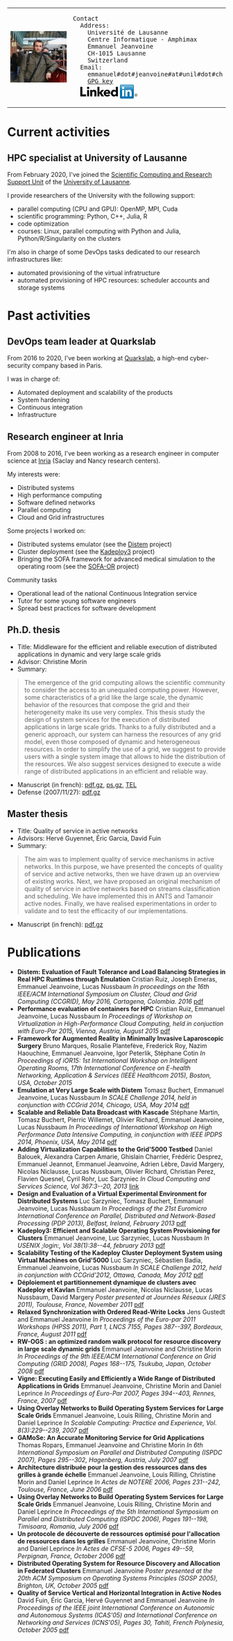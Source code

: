 <table>
<tr>
  <td><img src="emmanuel_jeanvoine.jpg"></td>
  <td>
<pre>
Contact
  Address:
    Université de Lausanne
    Centre Informatique - Amphimax
    Emmanuel Jeanvoine
    CH-1015 Lausanne
    Switzerland
  Email:
    emmanuel#dot#jeanvoine#at#unil#dot#ch
    <a href="jeanvoine.asc">GPG key</a>
  <a href="https://www.linkedin.com/in/emmanuel-jeanvoine-588a316/"><img src="linkedin.png"></a>
</pre>
  </td>
</tr>
</table>

# Current activities

## HPC specialist at University of Lausanne

From February 2020, I've joined the [Scientific Computing and Research Support Unit](https://unil.ch/ci/dcsr-en) of the [University of Lausanne](https://www.unil.ch/index.html).

I provide researchers of the University with the following support:
* parallel computing (CPU and GPU): OpenMP, MPI, Cuda
* scientific programming: Python, C++, Julia, R
* code optimization
* courses: Linux, parallel computing with Python and Julia, Python/R/Singularity on the clusters

I'm also in charge of some DevOps tasks dedicated to our research infrastructures like:
* automated provisioning of the virtual infratructure
* automated provisioning of HPC resources: scheduler accounts and storage systems

# Past activities

## DevOps team leader at Quarkslab

From 2016 to 2020, I've been working at [Quarkslab](https://www.quarkslab.com/), a high-end cyber-security company based in Paris.

I was in charge of:
* Automated deployment and scalability of the products
* System hardening
* Continuous integration
* Infrastructure

## Research engineer at Inria

From 2008 to 2016, I've been working as a research engineer in computer science at [Inria](https://inria.fr/) (Saclay and Nancy research centers).

My interests were:
* Distributed systems
* High performance computing
* Software defined networks
* Parallel computing
* Cloud and Grid infrastructures

Some projects I worked on:
* Distributed systems emulator (see the [Distem](https://distem.gitlabpages.inria.fr/) project)
* Cluster deployment (see the [Kadeploy3](https://kadeploy.gitlabpages.inria.fr/) project)
* Bringing the SOFA framework for advanced medical simulation to the operating room (see the [SOFA-OR](https://mimesis.inria.fr/project/sofa-for-operating-room/) project)

Community tasks
* Operational lead of the national Continuous Integration service
* Tutor for some young software engineers
* Spread best practices for software development

## Ph.D. thesis

* Title: Middleware for the efficient and reliable execution of distributed applications in dynamic and very large scale grids
* Advisor: Christine Morin
* Summary:
> The emergence of the grid computing allows the scientific community to consider the access to an unequaled computing power. However, some characteristics of a grid like the large scale, the dynamic behavior of the resources that compose the grid and their heterogeneity make its use very complex. This thesis study the design of system services for the execution of distributed applications in large scale grids. Thanks to a fully distributed and a generic approach, our system can harness the resources of any grid model, even those composed of dynamic and heterogeneous resources. In order to simplify the use of a grid, we suggest to provide users with a single system image that allows to hide the distribution of the resources. We also suggest services designed to execute a wide range of distributed applications in an efficient and reliable way.
* Manuscript (in french): [pdf.gz](doc/these_EmmanuelJeanvoine.pdf.gz), [ps.gz](these_EmmanuelJeanvoine.ps.gz), [TEL](https://theses.hal.science/tel-00260099)
* Defense (2007/11/27): [pdf.gz](defense.pdf.gz)

## Master thesis

* Title: Quality of service in active networks
* Advisors: Hervé Guyennet, Éric Garcia, David Fuin
* Summary:
> The aim was to implement quality of service mechanisms in active networks. In this purpose, we have presented the concepts of quality of service and active networks, then we have drawn up an overview of existing works. Next, we have proposed an original mechanism of quality of service in active networks based on streams classification and scheduling. We have implemented this in ANTS and Tamanoir active nodes. Finally, we have realised experimentations in order to validate and to test the efficacity of our implementations.
* Manuscript (in french): [pdf.gz](doc/DEA_EmmanuelJeanvoine.pdf.gz)

# Publications

* **Distem: Evaluation of Fault Tolerance and Load Balancing Strategies in Real HPC Runtimes through Emulation**
  Cristian Ruiz, Joseph Emeras, Emmanuel Jeanvoine, Lucas Nussbaum
  *In proceedings on the 16th IEEE/ACM International Symposium on Cluster, Cloud and Grid Computing (CCGRID), May 2016, Cartagena, Colombia. 2016*
  [pdf](https://hal.inria.fr/hal-00949762/file/distem-ft.pdf)
* **Performance evaluation of containers for HPC**
  Cristian Ruiz, Emmanuel Jeanvoine, Lucas Nussbaum
  *In Proceedings of Workshop on Virtualization in High-Performance Cloud Computing, held in conjuction with Euro-Par 2015, Vienna, Austria, August 2015*
  [pdf](https://hal.inria.fr/hal-01195549/file/containers.pdf)
* **Framework for Augmented Reality in Minimally Invasive Laparoscopic Surgery**
  Bruno Marques, Rosalie Plantefève, Frederick Roy, Nazim Haouchine, Emmanuel Jeanvoine, Igor Peterlik, Stéphane Cotin
  *In Proceedings of iOR15: 1st International Workshop on Intelligent Operating Rooms, 17th International Conference on E-health Networking, Application & Services (IEEE Healthcom 2015), Boston, USA, October 2015*
* **Emulation at Very Large Scale with Distem**
  Tomasz Buchert, Emmanuel Jeanvoine, Lucas Nussbaum
  *In SCALE Challenge 2014, held in conjunction with CCGrid 2014, Chicago, USA, May 2014*
  [pdf](http://hal.inria.fr/docs/00/95/96/16/PDF/distem-scale.pdf)
* **Scalable and Reliable Data Broadcast with Kascade**
  Stéphane Martin, Tomasz Buchert, Pierric Willemet, Olivier Richard, Emmanuel Jeanvoine, Lucas Nussbaum
  *In Proceedings of International Workshop on High Performance Data Intensive Computing, in conjunction with IEEE IPDPS 2014, Phoenix, USA, May 2014*
  [pdf](http://hal.inria.fr/docs/00/95/76/71/PDF/kascade.pdf)
* **Adding Virtualization Capabilities to the Grid'5000 Testbed**
  Daniel Balouek, Alexandra Carpen Amarie, Ghislain Charrier, Frédéric Desprez, Emmanuel Jeannot, Emmanuel Jeanvoine, Adrien Lèbre, David Margery, Nicolas Niclausse, Lucas Nussbaum, Olivier Richard, Christian Perez, Flavien Quesnel, Cyril Rohr, Luc Sarzyniec
  *In Cloud Computing and Services Science, Vol 367:3--20, 2013*
  [link](http://link.springer.com/chapter/10.1007%2F978-3-319-04519-1_1)
* **Design and Evaluation of a Virtual Experimental Environment for Distributed Systems**
  Luc Sarzyniec, Tomasz Buchert, Emmanuel Jeanvoine, Lucas Nussbaum
  *In Proceedings of the 21st Euromicro International Conference on Parallel, Distributed and Network-Based Processing (PDP 2013), Belfast, Ireland, February 2013*
  [pdf](http://hal.inria.fr/docs/00/75/74/37/PDF/distem-pdp2013.pdf)
* **Kadeploy3: Efficient and Scalable Operating System Provisioning for Clusters**
  Emmanuel Jeanvoine, Luc Sarzyniec, Lucas Nussbaum
  *In USENIX ;login:, Vol 38(1):38--44, february 2013*
  [pdf](articles/login2013.pdf)
* **Scalability Testing of the Kadeploy Cluster Deployment System using Virtual Machines on Grid'5000**
  Luc Sarzyniec, Sébastien Badia, Emmanuel Jeanvoine, Lucas Nussbaum
  *In SCALE Challenge 2012, held in conjunction with CCGrid'2012, Ottawa, Canada, May 2012*
  [pdf](http://hal.inria.fr/docs/00/70/09/62/PDF/kadeploy-scale2012.pdf)
* **Déploiement et partitionnement dynamique de clusters avec Kadeploy et Kavlan**
  Emmanuel Jeanvoine, Nicolas Niclausse, Lucas Nussbaum, David Margery
  *Poster presented at Journées Réseaux (JRES 2011), Toulouse, France, November 2011*
  [pdf](articles/jres2011.pdf)
* **Relaxed Synchronization with Ordered Read-Write Locks**
  Jens Gustedt and Emmanuel Jeanvoine
  *In Proceedings of the Euro-par 2011 Workshops (HPSS 2011), Part 1, LNCS 7155, Pages 387--397, Bordeaux, France, August 2011*
  [pdf](articles/hpss2011.pdf)
* **RW-OGS : an optimized random walk protocol for resource discovery in large scale dynamic grids**
  Emmanuel Jeanvoine and Christine Morin
  *In Proceedings of the 9th IEEE/ACM International Conference on Grid Computing (GRID 2008), Pages 168--175, Tsukuba, Japan, October 2008*
  [pdf](articles/grid2008.pdf)
* **Vigne: Executing Easily and Efficiently a Wide Range of Distributed Applications in Grids**
  Emmanuel Jeanvoine, Christine Morin and Daniel Leprince
  *In Proceedings of Euro-Par 2007, Pages 394--403, Rennes, France, 2007*
  [pdf](articles/europar2007.pdf)
* **Using Overlay Networks to Build Operating System Services for Large Scale Grids**
  Emmanuel Jeanvoine, Louis Rilling, Christine Morin and Daniel Leprince
  *In Scalable Computing: Practice and Experience, Vol. 8(3):229--239, 2007*
  [pdf](articles/scpe2007.pdf)
* **GAMoSe: An Accurate Monitoring Service for Grid Applications**
  Thomas Ropars, Emmanuel Jeanvoine and Christine Morin
  *In 6th International Symposium on Parallel and Distributed Computing (ISPDC 2007), Pages 295--302, Hagenberg, Austria, July 2007*
  [pdf](articles/ispdc2007.pdf)
* **Architecture distribuée pour la gestion des ressources dans des grilles à grande échelle**
  Emmanuel Jeanvoine, Louis Rilling, Christine Morin and Daniel Leprince
  *In Actes de NOTERE 2006, Pages 231--242, Toulouse, France, June 2006*
  [pdf](articles/notere2006.pdf)
* **Using Overlay Networks to Build Operating System Services for Large Scale Grids**
  Emmanuel Jeanvoine, Louis Rilling, Christine Morin and Daniel Leprince
  *In Proceedings of the 5th International Symposium on Parallel and Distributed Computing (ISPDC 2006), Pages 191--198, Timisoara, Romania, July 2006*
  [pdf](articles/ispdc2006.pdf)
* **Un protocole de découverte de ressources optimisé pour l'allocation de ressources dans les grilles**
  Emmanuel Jeanvoine, Christine Morin and Daniel Leprince
  *In Actes de CFSE-5 2006, Pages 49--59, Perpignan, France, October 2006*
  [pdf](articles/cfse2006.pdf)
* **Distributed Operating System for Resource Discovery and Allocation in Federated Clusters**
  Emmanuel Jeanvoine
  *Poster presented at the 20th ACM Symposium on Operating Systems Principles (SOSP 2005), Brighton, UK, October 2005*
  [pdf](articles/sosp2005.pdf)
* **Quality of Service Vertical and Horizontal Integration in Active Nodes**
  David Fuin, Éric Garcia, Hervé Guyennet and Emmanuel Jeanvoine
  *In Proceedings of the IEEE joint International Conference on Autonomic and Autonomous Systems (ICAS'05) and International Conference on Networking and Services (ICNS'05), Pages 30, Tahiti, French Polynesia, October 2005*
  [pdf](articles/icasicns2005.pdf)

